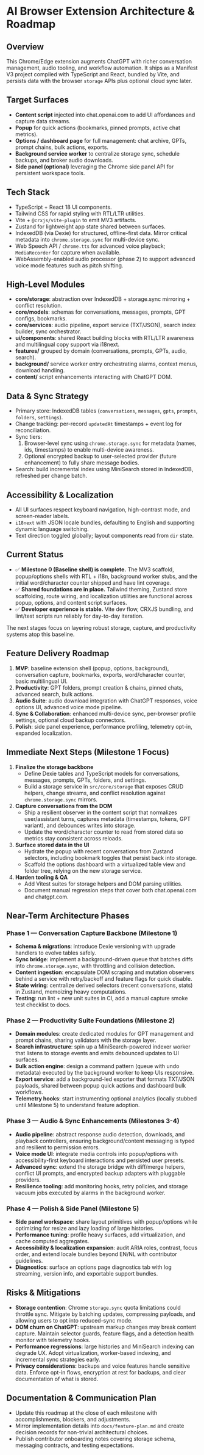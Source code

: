 ﻿# AI Browser Extension Architecture & Roadmap

## Overview
This Chrome/Edge extension augments ChatGPT with richer conversation management, audio tooling, and workflow automation. It ships as a Manifest V3 project compiled with TypeScript and React, bundled by Vite, and persists data with the browser `storage` APIs plus optional cloud sync later.

## Target Surfaces
- **Content script** injected into chat.openai.com to add UI affordances and capture data streams.
- **Popup** for quick actions (bookmarks, pinned prompts, active chat metrics).
- **Options / dashboard page** for full management: chat archive, GPTs, prompt chains, bulk actions, exports.
- **Background service worker** to centralize storage sync, schedule backups, and broker audio downloads.
- **Side panel (optional)** leveraging the Chrome side panel API for persistent workspace tools.

## Tech Stack
- TypeScript + React 18 UI components.
- Tailwind CSS for rapid styling with RTL/LTR utilities.
- Vite + `@crxjs/vite-plugin` to emit MV3 artifacts.
- Zustand for lightweight app state shared between surfaces.
- IndexedDB (via Dexie) for structured, offline-first data. Mirror critical metadata into `chrome.storage.sync` for multi-device sync.
- Web Speech API / `chrome.tts` for advanced voice playback; `MediaRecorder` for capture when available.
- WebAssembly-enabled audio processor (phase 2) to support advanced voice mode features such as pitch shifting.

## High-Level Modules
- **core/storage**: abstraction over IndexedDB + storage.sync mirroring + conflict resolution.
- **core/models**: schemas for conversations, messages, prompts, GPT configs, bookmarks.
- **core/services**: audio pipeline, export service (TXT/JSON), search index builder, sync orchestrator.
- **ui/components**: shared React building blocks with RTL/LTR awareness and multilingual copy support via i18next.
- **features/** grouped by domain (conversations, prompts, GPTs, audio, search).
- **background/** service worker entry orchestrating alarms, context menus, download handling.
- **content/** script enhancements interacting with ChatGPT DOM.

## Data & Sync Strategy
- Primary store: IndexedDB tables (`conversations`, `messages`, `gpts`, `prompts`, `folders`, `settings`).
- Change tracking: per-record `updatedAt` timestamps + event log for reconciliation.
- Sync tiers:
  1. Browser-level sync using `chrome.storage.sync` for metadata (names, ids, timestamps) to enable multi-device awareness.
  2. Optional encrypted backup to user-selected provider (future enhancement) to fully share message bodies.
- Search: build incremental index using MiniSearch stored in IndexedDB, refreshed per change batch.

## Accessibility & Localization
- All UI surfaces respect keyboard navigation, high-contrast mode, and screen-reader labels.
- `i18next` with JSON locale bundles, defaulting to English and supporting dynamic language switching.
- Text direction toggled globally; layout components read from `dir` state.

## Current Status
- ✅ **Milestone 0 (Baseline shell) is complete.** The MV3 scaffold, popup/options shells with RTL + i18n, background worker stubs, and the initial word/character counter shipped and have lint coverage.
- ✅ **Shared foundations are in place.** Tailwind theming, Zustand store scaffolding, route wiring, and localization utilities are functional across popup, options, and content script surfaces.
- ✅ **Developer experience is stable.** Vite dev flow, CRXJS bundling, and lint/test scripts run reliably for day-to-day iteration.

The next stages focus on layering robust storage, capture, and productivity systems atop this baseline.

## Feature Delivery Roadmap
1. **MVP**: baseline extension shell (popup, options, background), conversation capture, bookmarks, exports, word/character counter, basic multilingual UI.
2. **Productivity**: GPT folders, prompt creation & chains, pinned chats, advanced search, bulk actions.
3. **Audio Suite**: audio download integration with ChatGPT responses, voice options UI, advanced voice mode pipeline.
4. **Sync & Collaboration**: enhanced multi-device sync, per-browser profile settings, optional cloud backup connectors.
5. **Polish**: side panel experience, performance profiling, telemetry opt-in, expanded localization.

## Immediate Next Steps (Milestone 1 Focus)
1. **Finalize the storage backbone**
   - Define Dexie tables and TypeScript models for conversations, messages, prompts, GPTs, folders, and settings.
   - Build a storage service in `src/core/storage` that exposes CRUD helpers, change streams, and conflict resolution against `chrome.storage.sync` mirrors.
2. **Capture conversations from the DOM**
   - Ship a resilient observer in the content script that normalizes user/assistant turns, captures metadata (timestamps, tokens, GPT variant), and debounces writes into storage.
   - Update the word/character counter to read from stored data so metrics stay consistent across reloads.
3. **Surface stored data in the UI**
   - Hydrate the popup with recent conversations from Zustand selectors, including bookmark toggles that persist back into storage.
   - Scaffold the options dashboard with a virtualized table view and folder tree, relying on the new storage service.
4. **Harden tooling & QA**
   - Add Vitest suites for storage helpers and DOM parsing utilities.
   - Document manual regression steps that cover both chat.openai.com and chatgpt.com.

## Near-Term Architecture Phases

### Phase 1 — Conversation Capture Backbone (Milestone 1)
- **Schema & migrations**: introduce Dexie versioning with upgrade handlers to evolve tables safely.
- **Sync bridge**: implement a background-driven queue that batches diffs into `chrome.storage.sync`, with throttling and collision detection.
- **Content ingestion**: encapsulate DOM scraping and mutation observers behind a service with retry/backoff and feature flags for quick disable.
- **State wiring**: centralize derived selectors (recent conversations, stats) in Zustand, memoizing heavy computations.
- **Testing**: run lint + new unit suites in CI, add a manual capture smoke test checklist to docs.

### Phase 2 — Productivity Suite Foundations (Milestone 2)
- **Domain modules**: create dedicated modules for GPT management and prompt chains, sharing validators with the storage layer.
- **Search infrastructure**: spin up a MiniSearch-powered indexer worker that listens to storage events and emits debounced updates to UI surfaces.
- **Bulk action engine**: design a command pattern (queue with undo metadata) executed by the background worker to keep UIs responsive.
- **Export service**: add a background-led exporter that formats TXT/JSON payloads, shared between popup quick actions and dashboard bulk workflows.
- **Telemetry hooks**: start instrumenting optional analytics (locally stubbed until Milestone 5) to understand feature adoption.

### Phase 3 — Audio & Sync Enhancements (Milestones 3-4)
- **Audio pipeline**: abstract response audio detection, downloads, and playback controllers, ensuring background/content messaging is typed and resilient to permission errors.
- **Voice mode UI**: integrate media controls into popup/options with accessibility-first keyboard interactions and persisted user presets.
- **Advanced sync**: extend the storage bridge with diff/merge helpers, conflict UI prompts, and encrypted backup adapters with pluggable providers.
- **Resilience tooling**: add monitoring hooks, retry policies, and storage vacuum jobs executed by alarms in the background worker.

### Phase 4 — Polish & Side Panel (Milestone 5)
- **Side panel workspace**: share layout primitives with popup/options while optimizing for resize and lazy loading of large histories.
- **Performance tuning**: profile heavy surfaces, add virtualization, and cache computed aggregates.
- **Accessibility & localization expansion**: audit ARIA roles, contrast, focus order, and extend locale bundles beyond EN/NL with contributor guidelines.
- **Diagnostics**: surface an options page diagnostics tab with log streaming, version info, and exportable support bundles.

## Risks & Mitigations
- **Storage contention**: Chrome `storage.sync` quota limitations could throttle sync. Mitigate by batching updates, compressing payloads, and allowing users to opt into reduced-sync mode.
- **DOM churn on ChatGPT**: upstream markup changes may break content capture. Maintain selector guards, feature flags, and a detection health monitor with telemetry hooks.
- **Performance regressions**: large histories and MiniSearch indexing can degrade UX. Adopt virtualization, worker-based indexing, and incremental sync strategies early.
- **Privacy considerations**: backups and voice features handle sensitive data. Enforce opt-in flows, encryption at rest for backups, and clear documentation of what is stored.

## Documentation & Communication Plan
- Update this roadmap at the close of each milestone with accomplishments, blockers, and adjustments.
- Mirror implementation details into `docs/feature-plan.md` and create decision records for non-trivial architectural choices.
- Publish contributor onboarding notes covering storage schema, messaging contracts, and testing expectations.
